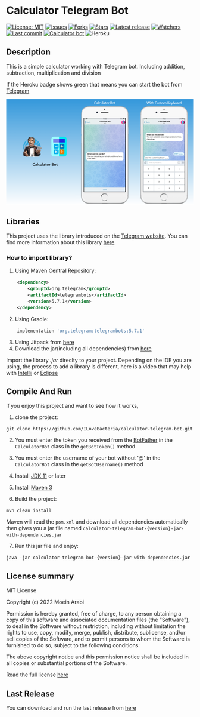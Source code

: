 # Calculator Telegram Bot

[![License: MIT](https://img.shields.io/github/license/ILoveBacteria/calculator-telegram-bot)](https://github.com/ILoveBacteria/calculator-telegram-bot/blob/master/LICENSE)
[![Issues](https://img.shields.io/github/issues/ILoveBacteria/calculator-telegram-bot)](https://github.com/ILoveBacteria/calculator-telegram-bot/issues)
[![Forks](https://img.shields.io/github/forks/ILoveBacteria/calculator-telegram-bot)](https://github.com/ILoveBacteria/calculator-telegram-bot/network/members)
[![Stars](https://img.shields.io/github/stars/ILoveBacteria/calculator-telegram-bot)]()
[![Latest release](https://img.shields.io/github/release/ILoveBacteria/calculator-telegram-bot)](https://github.com/ILoveBacteria/calculator-telegram-bot/releases)
[![Watchers](https://img.shields.io/github/watchers/ILoveBacteria/calculator-telegram-bot)]()
[![Last commit](https://img.shields.io/github/last-commit/ILoveBacteria/calculator-telegram-bot)](https://github.com/ILoveBacteria/calculator-telegram-bot/commits/master)
[![Calculator bot](https://img.shields.io/badge/calculator%20bot-on%20telegram-23AAEA)](https://telegram.me/CommonCalculatorBot)
![Heroku](https://pyheroku-badge.herokuapp.com/?app=calculator-telegrambot)

## Description

This is a simple calculator working with Telegram bot. 
Including addition, subtraction, multiplication and division

If the Heroku badge shows green that means you can start the bot from [Telegram](https://telegram.me/CommonCalculatorBot)

![Preview of bot](https://github.com/ILoveBacteria/calculator-telegram-bot/blob/master/assets/preview.png)

## Libraries
This project uses the library introduced on the [Telegram website](https://core.telegram.org/bots/samples#java).
You can find more information about this library [here](https://github.com/rubenlagus/TelegramBots)

### How to import library?

1. Using Maven Central Repository:

```xml
    <dependency>
        <groupId>org.telegram</groupId>
        <artifactId>telegrambots</artifactId>
        <version>5.7.1</version>
    </dependency>
```

2. Using Gradle:

```gradle
    implementation 'org.telegram:telegrambots:5.7.1'
```

3. Using Jitpack from [here](https://jitpack.io/#rubenlagus/TelegramBots/5.7.1)
4. Download the jar(including all dependencies) from [here](https://mvnrepository.com/artifact/org.telegram/telegrambots/5.7.1)

Import the library *.jar* direclty to your project. Depending on the IDE you are using, the process to add a library 
is different, here is a video that may help with [Intellij](https://www.youtube.com/watch?v=NZaH4tjwMYg) or
[Eclipse](https://www.youtube.com/watch?v=VWnfHkBgO1I)

## Compile And Run

if you enjoy this project and want to see how it works, 

1. clone the project:

```shell
git clone https://github.com/ILoveBacteria/calculator-telegram-bot.git
```

2. You must enter the token you received from the [BotFather](https://telegram.me/BotFather) 
in the `CalculatorBot` class in the `getBotToken()` method

3. You must enter the username of your bot without '@' in the `CalculatorBot` class in the `getBotUsername()` method
4. Install [JDK 11](https://www.oracle.com/java/technologies/downloads) or later
5. Install [Maven 3](https://maven.apache.org/download.cgi)
6. Build the project:

```shell
mvn clean install
```

Maven will read the `pom.xml` and download all dependencies automatically then gives you a jar file named 
`calculator-telegram-bot-{version}-jar-with-dependencies.jar`

7. Run this jar file and enjoy:
```shell
java -jar calculator-telegram-bot-{version}-jar-with-dependencies.jar
```

## License summary

MIT License

Copyright (c) 2022 Moein Arabi

Permission is hereby granted, free of charge, to any person obtaining a copy
of this software and associated documentation files (the "Software"), to deal
in the Software without restriction, including without limitation the rights
to use, copy, modify, merge, publish, distribute, sublicense, and/or sell
copies of the Software, and to permit persons to whom the Software is
furnished to do so, subject to the following conditions:

The above copyright notice and this permission notice shall be included in all
copies or substantial portions of the Software.

Read the full license [here](https://github.com/ILoveBacteria/calculator-telegram-bot/blob/master/LICENSE)

## Last Release

You can download and run the last release from [here](https://github.com/ILoveBacteria/calculator-telegram-bot/releases)
